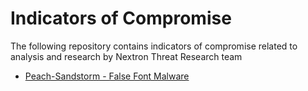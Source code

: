 # Indicators of Compromise

The following repository contains indicators of compromise related to analysis and research by Nextron Threat Research team

- [Peach-Sandstorm - False Font Malware](./reports/peach_sandstorm_false_font/readme.md)
